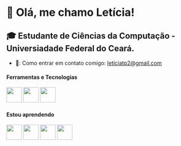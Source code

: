 # 👋 Olá, me chamo Letícia!

## :mortar_board: Estudante de Ciências da Computação - Universiadade Federal do Ceará.

- 📩: Como entrar em contato comigo: leticiatp2@gmail.com

#### Ferramentas e Tecnologias
 <img src="https://cdn.jsdelivr.net/gh/devicons/devicon/icons/git/git-original.svg" width="40" height="40"/> <img src="https://cdn.jsdelivr.net/gh/devicons/devicon/icons/html5/html5-original.svg" width="40" height="40"/> <img src="https://cdn.jsdelivr.net/gh/devicons/devicon/icons/mysql/mysql-original-wordmark.svg" width="40" height="40"/>
                   
#### Estou aprendendo
 <img src="https://cdn.jsdelivr.net/gh/devicons/devicon/icons/typescript/typescript-original.svg" width="40" height="40"/>  <img src="https://cdn.jsdelivr.net/gh/devicons/devicon/icons/css3/css3-original.svg" width="40" height="40"/> <img src="https://cdn.jsdelivr.net/gh/devicons/devicon/icons/nodejs/nodejs-original-wordmark.svg" width="40" height="40"/> <img src="https://cdn.jsdelivr.net/gh/devicons/devicon/icons/java/java-original.svg" width="40" height="40"/>
          
          
